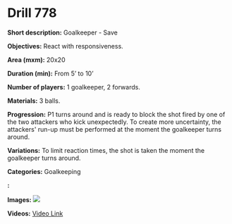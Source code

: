 # Drill 778

**Short description:**
Goalkeeper - Save

**Objectives:**
React with responsiveness.

**Area (mxm):**
20x20

**Duration (min):**
From 5’ to 10’

**Number of players:**
1 goalkeeper, 2 forwards.

**Materials:**
3 balls.

**Progression:**
P1 turns around and is ready to block the shot fired by one of the two attackers who kick unexpectedly. To create more uncertainty, the attackers' run-up must be performed at the moment the goalkeeper turns around.

**Variations:**
To limit reaction times, the shot is taken the moment the goalkeeper turns around.

**Categories:**
Goalkeeping

**:**


**Images:**
![](https://www.coachingfutsal.com/\images\f34386ee464059bb60ac795aa0cf415c05819cbf59e5e3da8a17d73bfc41257448bdef45ab98bd68cf1c1efd6f5a8ecb20e88e262884524ea5527e0fe2f0976f4f7afe07d9440.jpg)

**Videos:**
[Video Link](https://www.youtube.com/embed/0pRnBppofxw)

